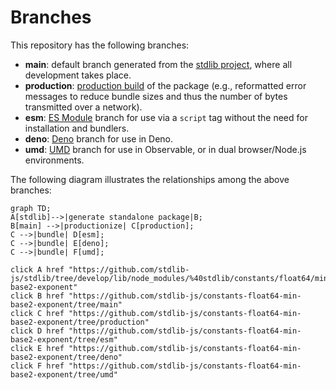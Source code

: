 <!--

@license Apache-2.0

Copyright (c) 2022 The Stdlib Authors.

Licensed under the Apache License, Version 2.0 (the "License");
you may not use this file except in compliance with the License.
You may obtain a copy of the License at

    http://www.apache.org/licenses/LICENSE-2.0

Unless required by applicable law or agreed to in writing, software
distributed under the License is distributed on an "AS IS" BASIS,
WITHOUT WARRANTIES OR CONDITIONS OF ANY KIND, either express or implied.
See the License for the specific language governing permissions and
limitations under the License.

-->

# Branches

This repository has the following branches:

-   **main**: default branch generated from the [stdlib project][stdlib-url], where all development takes place.
-   **production**: [production build][production-url] of the package (e.g., reformatted error messages to reduce bundle sizes and thus the number of bytes transmitted over a network).
-   **esm**: [ES Module][esm-url] branch for use via a `script` tag without the need for installation and bundlers.
-   **deno**: [Deno][deno-url] branch for use in Deno.
-   **umd**: [UMD][umd-url] branch for use in Observable, or in dual browser/Node.js environments.

The following diagram illustrates the relationships among the above branches:

```mermaid
graph TD;
A[stdlib]-->|generate standalone package|B;
B[main] -->|productionize| C[production];
C -->|bundle| D[esm];
C -->|bundle| E[deno];
C -->|bundle| F[umd];

click A href "https://github.com/stdlib-js/stdlib/tree/develop/lib/node_modules/%40stdlib/constants/float64/min-base2-exponent"
click B href "https://github.com/stdlib-js/constants-float64-min-base2-exponent/tree/main"
click C href "https://github.com/stdlib-js/constants-float64-min-base2-exponent/tree/production"
click D href "https://github.com/stdlib-js/constants-float64-min-base2-exponent/tree/esm"
click E href "https://github.com/stdlib-js/constants-float64-min-base2-exponent/tree/deno"
click F href "https://github.com/stdlib-js/constants-float64-min-base2-exponent/tree/umd"
```

[stdlib-url]: https://github.com/stdlib-js/stdlib/tree/develop/lib/node_modules/%40stdlib/constants/float64/min-base2-exponent
[production-url]: https://github.com/stdlib-js/constants-float64-min-base2-exponent/tree/production
[deno-url]: https://github.com/stdlib-js/constants-float64-min-base2-exponent/tree/deno
[umd-url]: https://github.com/stdlib-js/constants-float64-min-base2-exponent/tree/umd
[esm-url]: https://github.com/stdlib-js/constants-float64-min-base2-exponent/tree/esm
